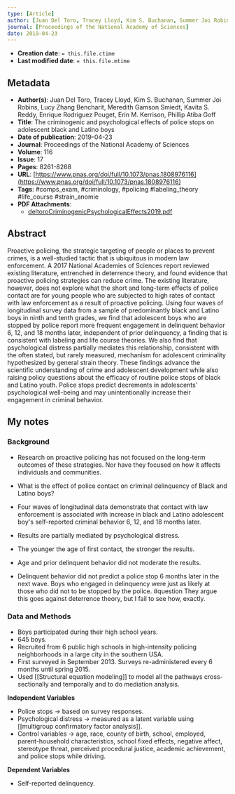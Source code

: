 ```yaml
---
type: [Article]
author: [Juan Del Toro, Tracey Lloyd, Kim S. Buchanan, Summer Joi Robins, Lucy Zhang Bencharit, Meredith Gamson Smiedt, Kavita S. Reddy, Enrique Rodriguez Pouget, Erin M. Kerrison, Phillip Atiba Goff]
journal: [Proceedings of the National Academy of Sciences]
date: 2019-04-23
---
```


* **Creation date**: `= this.file.ctime`
* **Last modified date**: `= this.file.mtime`

## Metadata

* **Author(s)**: Juan Del Toro, Tracey Lloyd, Kim S. Buchanan, Summer Joi Robins, Lucy Zhang Bencharit, Meredith Gamson Smiedt, Kavita S. Reddy, Enrique Rodriguez Pouget, Erin M. Kerrison, Phillip Atiba Goff
* **Title**: The criminogenic and psychological effects of police stops on adolescent black and Latino boys
* **Date of publication**: 2019-04-23
* **Journal**: Proceedings of the National Academy of Sciences
* **Volume**: 116
* **Issue**: 17
* **Pages**: 8261-8268
* **URL**: [https://www.pnas.org/doi/full/10.1073/pnas.1808976116](https://www.pnas.org/doi/full/10.1073/pnas.1808976116)
* **Tags**: #comps_exam, #criminology, #policing #labeling_theory #life_course #strain_anomie 
* **PDF Attachments**:
  * [deltoroCriminogenicPsychologicalEffects2019.pdf](zotero://open-pdf/library/items/QC46PT37)

## Abstract

Proactive policing, the strategic targeting of people or places to prevent crimes, is a well-studied tactic that is ubiquitous in modern law enforcement. A 2017 National Academies of Sciences report reviewed existing literature, entrenched in deterrence theory, and found evidence that proactive policing strategies can reduce crime. The existing literature, however, does not explore what the short and long-term effects of police contact are for young people who are subjected to high rates of contact with law enforcement as a result of proactive policing. Using four waves of longitudinal survey data from a sample of predominantly black and Latino boys in ninth and tenth grades, we find that adolescent boys who are stopped by police report more frequent engagement in delinquent behavior 6, 12, and 18 months later, independent of prior delinquency, a finding that is consistent with labeling and life course theories. We also find that psychological distress partially mediates this relationship, consistent with the often stated, but rarely measured, mechanism for adolescent criminality hypothesized by general strain theory. These findings advance the scientific understanding of crime and adolescent development while also raising policy questions about the efficacy of routine police stops of black and Latino youth. Police stops predict decrements in adolescents’ psychological well-being and may unintentionally increase their engagement in criminal behavior.

## My notes

### Background

* Research on proactive policing has not focused on the long-term outcomes of these strategies. Nor have they focused on how it affects individuals and communities.
  
* What is the effect of police contact on criminal delinquency of Black and Latino boys?
  
* Four waves of longitudinal data demonstrate that contact with law enforcement is associated with increase in black and Latino adolescent boy's self-reported criminal behavior 6, 12, and 18 months later.

* Results are partially mediated by psychological distress.
  
* The younger the age of first contact, the stronger the results.
  
* Age and prior delinquent behavior did not moderate the results.

* Delinquent behavior did not predict a police stop 6 months later in the next wave. Boys who engaged in delinquency were just as likely at those who did not to be stopped by the police. #question They argue this goes against deterrence theory, but I fail to see how, exactly.

### Data and Methods

* Boys participated during their high school years.
* 645 boys.
* Recruited from 6 public high schools in high-intensity policing neighborhoods in a large city in the southern USA.
* First surveyed in September 2013. Surveys re-administered every 6 months until spring 2015.
* Used [[Structural equation modeling]] to model all the pathways cross-sectionally and temporally and to do mediation analysis.

**Independent Variables**

* Police stops -> based on survey responses.
* Psychological distress -> measured as a latent variable using [[multigroup confirmatory factor analysis]].
* Control variables -> age, race, county of birth, school, employed, parent-household characteristics, school fixed effects, negative affect, stereotype threat, perceived procedural justice, academic achievement, and police stops while driving.

**Dependent Variables**

* Self-reported delinquency.